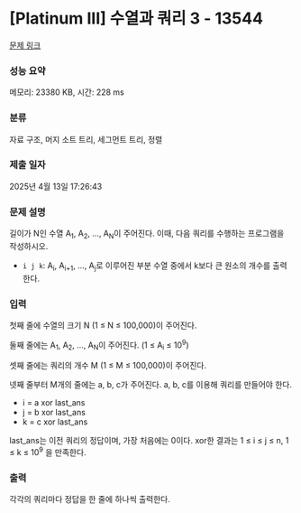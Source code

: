 # [Platinum III] 수열과 쿼리 3 - 13544 

[문제 링크](https://www.acmicpc.net/problem/13544) 

### 성능 요약

메모리: 23380 KB, 시간: 228 ms

### 분류

자료 구조, 머지 소트 트리, 세그먼트 트리, 정렬

### 제출 일자

2025년 4월 13일 17:26:43

### 문제 설명

<p>길이가 N인 수열 A<sub>1</sub>, A<sub>2</sub>, ..., A<sub>N</sub>이 주어진다. 이때, 다음 쿼리를 수행하는 프로그램을 작성하시오.</p>

<ul>
	<li><code>i j k</code>: A<sub>i</sub>, A<sub>i+1</sub>, ..., A<sub>j</sub>로 이루어진 부분 수열 중에서 k보다 큰 원소의 개수를 출력한다.</li>
</ul>

### 입력 

 <p>첫째 줄에 수열의 크기 N (1 ≤ N ≤ 100,000)이 주어진다.</p>

<p>둘째 줄에는 A<sub>1</sub>, A<sub>2</sub>, ..., A<sub>N</sub>이 주어진다. (1 ≤ A<sub>i</sub> ≤ 10<sup>9</sup>)</p>

<p>셋째 줄에는 쿼리의 개수 M (1 ≤ M ≤ 100,000)이 주어진다.</p>

<p>넷째 줄부터 M개의 줄에는 a, b, c가 주어진다. a, b, c를 이용해 쿼리를 만들어야 한다.</p>

<ul>
	<li>i = a xor last_ans</li>
	<li>j = b xor last_ans</li>
	<li>k = c xor last_ans</li>
</ul>

<p>last_ans는 이전 쿼리의 정답이며, 가장 처음에는 0이다. xor한 결과는 1 ≤ i ≤ j ≤ n, 1 ≤ k ≤ 10<sup>9</sup> 을 만족한다.</p>

### 출력 

 <p>각각의 쿼리마다 정답을 한 줄에 하나씩 출력한다.</p>

